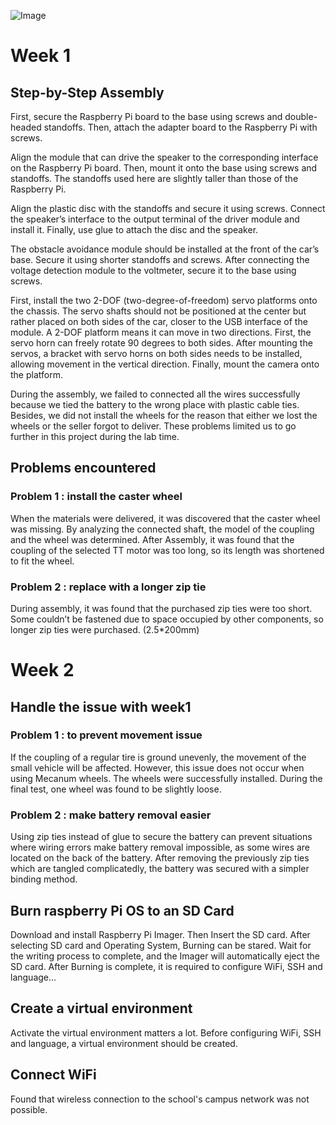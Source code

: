 ![Image](https://github.com/user-attachments/assets/94fb9202-74d2-49bc-ae0d-d3c7552f86f0)

# Week 1

## Step-by-Step Assembly
   First, secure the Raspberry Pi board to the base using screws and double-headed standoffs. Then, attach the adapter board to the Raspberry Pi with screws.

   Align the module that can drive the speaker to the corresponding interface on the Raspberry Pi board. Then, mount it onto the base using screws and standoffs. The standoffs used here are slightly taller than those of the Raspberry Pi.

  Align the plastic disc with the standoffs and secure it using screws. Connect the speaker’s interface to the output terminal of the driver module and install it. Finally, use glue to attach the disc and the speaker.

  The obstacle avoidance module should be installed at the front of the car’s base. Secure it using shorter standoffs and screws. After connecting the voltage detection module to the voltmeter, secure it to the base using screws.

First, install the two 2-DOF (two-degree-of-freedom) servo platforms onto the chassis. The servo shafts should not be positioned at the center but rather placed on both sides of the car, closer to the USB interface of the module. A 2-DOF platform means it can move in two directions. First, the servo horn can freely rotate 90 degrees to both sides. After mounting the servos, a bracket with servo horns on both sides needs to be installed, allowing movement in the vertical direction. Finally, mount the camera onto the platform.

During the assembly, we failed to connected all the wires successfully because we tied the battery to the wrong place with plastic cable ties. Besides, we did not install the wheels for the reason that either we lost the wheels or the seller forgot to deliver. These problems limited us to go further in this project during the lab time.
## Problems encountered 
### Problem 1 : install the caster wheel
  When the materials were delivered, it was discovered that the caster wheel was missing. By analyzing the connected shaft, the model of the coupling and the wheel was determined. After Assembly, it was found that the coupling of the selected TT motor was too long, so its length was shortened to fit the wheel.
### Problem 2 : replace with a longer zip tie
  During assembly, it was found that the purchased zip ties were too short. Some couldn’t be fastened due to space occupied by other components, so longer zip ties were purchased. (2.5*200mm)

# Week 2
## Handle the issue with week1
### Problem 1 :  to prevent movement issue
If the coupling of a regular tire is ground unevenly, the movement of the small vehicle will be affected. However, this issue does not occur when using Mecanum wheels. The wheels were successfully installed. During the final test, one wheel was found to be slightly loose.

### Problem 2 : make battery removal easier
Using zip ties instead of glue to secure the battery can prevent situations where wiring errors make battery removal impossible, as some wires are located on the back of the battery. After removing the previously zip ties which are tangled complicatedly, the battery was secured with a simpler binding method.

## Burn raspberry Pi OS to an SD Card
 Download and install Raspberry Pi Imager. Then Insert the SD card. After selecting SD card and  Operating System, Burning can be stared. Wait for the writing process to complete, and the Imager will automatically eject the SD card. After Burning is complete, it is required to configure WiFi, SSH and  language...
 
## Create  a virtual environment 
Activate the virtual environment matters a lot. Before configuring WiFi, SSH and  language, a virtual environment should be created.

## Connect WiFi
Found that wireless connection to the school's campus network was not possible.